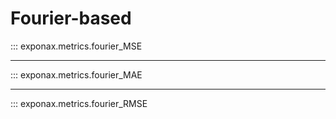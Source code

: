 # Fourier-based

::: exponax.metrics.fourier_MSE

---

::: exponax.metrics.fourier_MAE

---

::: exponax.metrics.fourier_RMSE
